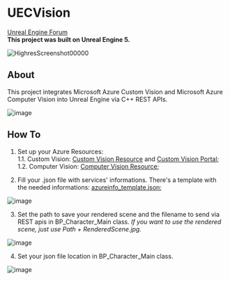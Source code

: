 # UECVision

[Unreal Engine Forum](https://forums.unrealengine.com/t/computer-vision-inside-the-engine-microsoft-azure-custom-vision-and-computer-vision/507175?u=lucoiso)  
**This project was built on Unreal Engine 5.**

![HighresScreenshot00000](https://user-images.githubusercontent.com/77353979/158843292-6282029b-fd67-46a8-8b3b-d093b3ad4939.png)

## About

This project integrates Microsoft Azure Custom Vision and Microsoft Azure Computer Vision into Unreal Engine via C++ REST APIs.

![image](https://user-images.githubusercontent.com/77353979/158843490-7c671ab0-3e20-4bbc-b3e5-c23eaa095a9e.png)

## How To

1. Set up your Azure Resources:  
1.1. Custom Vision: [Custom Vision Resource](https://azure.microsoft.com/en-us/services/cognitive-services/custom-vision-service/) and [Custom Vision Portal](https://www.customvision.ai/);  
1.2. Computer Vision: [Computer Vision Resource](https://azure.microsoft.com/en-us/services/cognitive-services/computer-vision/);

2. Fill your .json file with services' informations. There's a template with the needed informations: [azureinfo_template.json](https://github.com/lucoiso/UECVision/blob/main/azureinfo_template.json);  

![image](https://user-images.githubusercontent.com/77353979/158842656-b1de6ce0-f11b-445d-8cc9-8b9662ee6176.png)

3. Set the path to save your rendered scene and the filename to send via REST apis in BP_Character_Main class. _If you want to use the rendered scene, just use Path + RenderedScene.jpg._  

![image](https://user-images.githubusercontent.com/77353979/158842200-cb3326a3-4b9f-4f73-970a-5fa660b9ba81.png)

4. Set your json file location in BP_Character_Main class.  

![image](https://user-images.githubusercontent.com/77353979/158842233-4df8f698-8c80-4b94-8c9a-8fce0e34b6b5.png)

